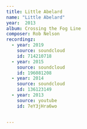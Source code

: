 ```yaml
---
title: Little Abelard
name: "Little Abelard"
year:  2013
album: Crossing the Fog Line
composer: Rob Nelson
recordingz:
  - year: 2019
    source: soundcloud
    id: 714210718
  - year: 2015
    source: soundcloud
    id: 196081208
  - year: 2014
    source: soundcloud
    id: 136123149
  - year: 2013
    source: youtube
    id: 7eY3jHra6wo


---
```



